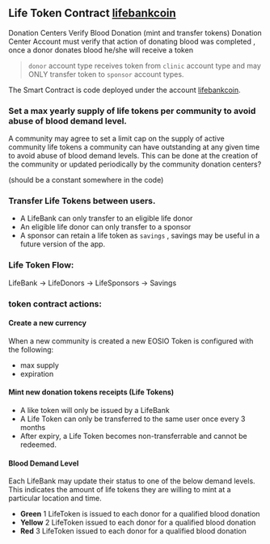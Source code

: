 
## Life Token Contract [lifebankcoin](https://github.com/eoscostarica/lifebank/tree/master/contracts/lifebankcoin)

Donation Centers Verify Blood Donation (mint and transfer tokens)
Donation Center Account must verify that action of donating blood was completed , once a donor donates blood he/she will receive a token 

> `donor` account type receives token from `clinic` account type and may ONLY transfer token to `sponsor` account types.

The  Smart Contract is code deployed under the account [lifebankcoin](https://jungle.bloks.io/account/lifebankcoin).

### Set a max yearly supply of life tokens per community to avoid abuse of blood demand level.

A community may agree to set a limit cap on the supply of active community life tokens a community can have outstanding at any given time to avoid abuse of blood demand levels.  This can be done at the creation of the community or updated periodically by the community donation centers? 

(should be a constant somewhere in the code)

### Transfer Life Tokens between users.

- A LifeBank can only transfer to an eligible life donor
- An eligible life donor can only transfer to a sponsor
- A sponsor can retain a life token as `savings` , savings may be useful in a future version of the app.

### Life Token Flow:

LifeBank -> LifeDonors -> LifeSponsors -> Savings

### token contract actions:

#### Create a new currency

When a new community is created a new EOSIO Token is configured with the following:

- max supply
- expiration

#### Mint new donation tokens receipts (Life Tokens)

- A like token will only be issued by a LifeBank
- A Life Token can only be transferred to the same user once every 3 months
- After expiry, a Life Token becomes non-transferrable and cannot be redeemed.

#### Blood Demand Level

Each LifeBank may update their status to one of the below demand levels. This indicates the amount of life tokens they are willing to mint at a particular location and time.

- **Green** 1 LifeToken is issued to each donor for a qualified blood donation
- **Yellow** 2 LifeToken issued to each donor for a qualified blood donation
- **Red** 3 LifeToken issued to each donor for a qualified blood donation
